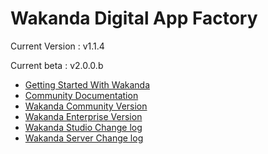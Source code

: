 # Wakanda Digital App Factory

Current Version : v1.1.4

Current beta : v2.0.0.b

- [Getting Started With Wakanda](http://wakanda.github.io/wakanda-studio)
- [Community Documentation](http://doc.wakanda.org/)
- [Wakanda Community Version](http://www.wakanda.org/)
- [Wakanda Enterprise Version](http://www.wakanda.io/)
- [Wakanda Studio Change log](https://github.com/Wakanda/wakanda-studio/blob/master/CHANGELOG.md)
- [Wakanda Server Change log](https://github.com/Wakanda/wakanda-server/blob/master/CHANGELOG.md)

